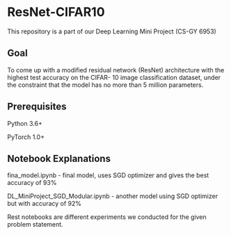 # ResNet-CIFAR10

This repository is a part of our Deep Learning Mini Project (CS-GY 6953)

## Goal

To come up with a modified residual network (ResNet) architecture with the highest test accuracy on the CIFAR- 10 image classification dataset, under the constraint that the model has no more than 5 million parameters.

## Prerequisites
Python 3.6+

PyTorch 1.0+

## Notebook Explanations

fina_model.ipynb - final model, uses SGD optimizer and gives the best accuracy of 93%

DL_MiniProject_SGD_Modular.ipynb - another model using SGD optimizer but with accuracy of 92%

Rest notebooks are different experiments we conducted for the given problem statement.
